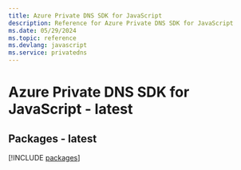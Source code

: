 ```yaml
---
title: Azure Private DNS SDK for JavaScript
description: Reference for Azure Private DNS SDK for JavaScript
ms.date: 05/29/2024
ms.topic: reference
ms.devlang: javascript
ms.service: privatedns
---
```

# Azure Private DNS SDK for JavaScript - latest
## Packages - latest
[!INCLUDE [packages](private-dns-index.md)]